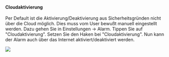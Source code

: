 #### Cloudaktivierung

Per Default ist die Aktivierung/Deaktivierung aus Sicherheitsgründen
nicht über die Cloud möglich. Dies muss vom User bewußt manuell
eingestellt werden. Dazu gehen Sie in Einstellungen -\> Alarm. Tippen
Sie auf "Cloudaktivierung". Setzen Sie den Haken bei "Cloudaktivierung".
Nun kann der Alarm auch über das Internet aktiviert/deaktiviert werden.

![](/de/iqontrol_neo/alarm_cloudaktivierung.png)
